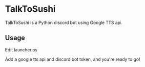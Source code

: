 # TalkToSushi

TalkToSushi is a Python discord bot using Google TTS api.

## Usage

Edit launcher.py

Add a google tts api and discord bot token, and you're ready to go!
